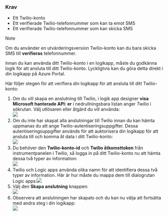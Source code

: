 ### <a name="prerequisites"></a>Krav
* Ett Twilio-konto
* Ett verifierade Twilio-telefonnummer som kan ta emot SMS
* Ett verifierade Twilio-telefonnummer som kan skicka SMS

> [!NOTE]
> Om du använder en utvärderingsversion Twilio-konto kan du bara skicka SMS till **verifieras** telefonnummer.  
> 
> 

Innan du kan använda ditt Twilio-konto i en logikapp, måste du godkänna logik för att ansluta till ditt Twilio-konto. Lyckligtvis kan du göra detta direkt i din logikapp på Azure Portal. 

Här följer stegen för att verifiera din logikapp för att ansluta till ditt Twilio-konto:

1. Om du vill skapa en anslutning till Twilio, i logik app designer **visa Microsoft hanterade API: er** i nedrullningsbara listan anger *Twilio* i sökrutan. Välj utlösaren eller åtgärd du vill använda:  
   ![](./media/connectors-create-api-twilio/twilio-0.png)
2. Om du inte har skapat alla anslutningar till Twilio innan du kan hämta uppmanas du att ange Twilio-autentiseringsuppgifter. Dessa autentiseringsuppgifter används för att auktorisera din logikapp för att ansluta till och komma åt data i ditt Twilio-konto:  
   ![](./media/connectors-create-api-twilio/twilio-1.png)  
3. Du behöver den **Twilio-konto-id** och **Twilio åtkomsttoken** från instrumentpanelen i Twilio, så logga in på ditt Twilio-konto nu att hämta dessa två typer av information:  
   ![](./media/connectors-create-api-twilio/twilio-2.png)  
4. Twilio och Logic apps använda olika namn för att identifiera dessa två typer av information. Här är hur måste du mappa dem till dialogrutan Logic apps:![](./media/connectors-create-api-twilio/twilio-3.png)  
5. Välj den **Skapa anslutning** knappen:  
   ![](./media/connectors-create-api-twilio/twilio-4.png)
6. Observera att anslutningen har skapats och du kan nu välja att fortsätta med andra steg i din logikapp:  
   ![](./media/connectors-create-api-twilio/twilio-5.png)

